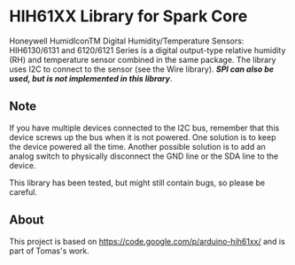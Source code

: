 HIH61XX Library for Spark Core
===================
Honeywell HumidIconTM Digital Humidity/Temperature Sensors: HIH6130/6131 and 6120/6121 Series is a digital output-type relative humidity (RH) and temperature sensor combined in the same package. The library uses I2C to connect to the sensor (see the Wire library). ***SPI can also be used, but is not implemented in this library***.

Note
----
If you have multiple devices connected to the I2C bus, remember that this device screws up the bus when it is not powered. One solution is to keep the device powered all the time. Another possible solution is to add an analog switch to physically disconnect the GND line or the SDA line to the device.

This library has been tested, but might still contain bugs, so please be careful.

About
-----
This project is based on https://code.google.com/p/arduino-hih61xx/ and is part of Tomas's work.